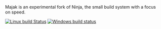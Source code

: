 Majak is an experimental fork of Ninja, the small build system with a focus on
speed.

[![Linux build Status](https://travis-ci.org/fbenkstein/majak.svg?branch=master)](https://travis-ci.org/fbenkstein/majak)
[![Windows build status](https://ci.appveyor.com/api/projects/status/9vl3d5y0uqlqie9r/branch/master?svg=true)](https://ci.appveyor.com/project/fbenkstein/majak/branch/master)
